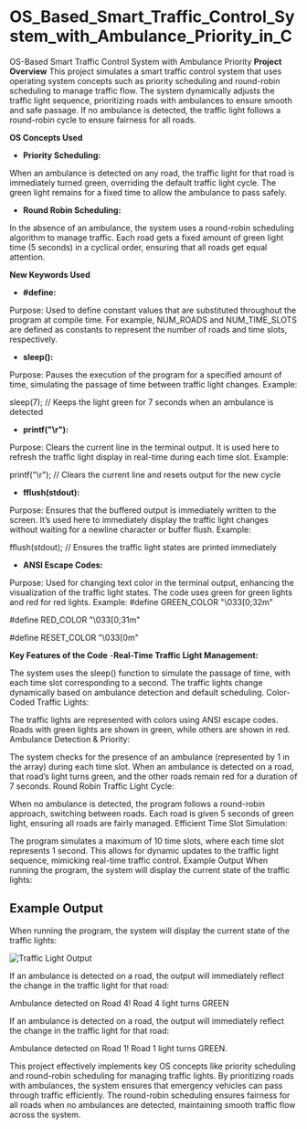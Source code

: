 # OS_Based_Smart_Traffic_Control_System_with_Ambulance_Priority_in_C
OS-Based Smart Traffic Control System with Ambulance Priority
**Project Overview**
This project simulates a smart traffic control system that uses operating system concepts such as priority scheduling and round-robin scheduling to manage traffic flow. The system dynamically adjusts the traffic light sequence, prioritizing roads with ambulances to ensure smooth and safe passage. If no ambulance is detected, the traffic light follows a round-robin cycle to ensure fairness for all roads.

**OS Concepts Used**
- **Priority Scheduling:**

When an ambulance is detected on any road, the traffic light for that road is immediately turned green, overriding the default traffic light cycle. The green light remains for a fixed time to allow the ambulance to pass safely.
- **Round Robin Scheduling:**

In the absence of an ambulance, the system uses a round-robin scheduling algorithm to manage traffic. Each road gets a fixed amount of green light time (5 seconds) in a cyclical order, ensuring that all roads get equal attention.

**New Keywords Used**
- **#define:**

Purpose: Used to define constant values that are substituted throughout the program at compile time. For example, NUM_ROADS and NUM_TIME_SLOTS are defined as constants to represent the number of roads and time slots, respectively.

- **sleep():**

Purpose: Pauses the execution of the program for a specified amount of time, simulating the passage of time between traffic light changes.
Example:

sleep(7);  // Keeps the light green for 7 seconds when an ambulance is detected
- **printf("\r"):**

Purpose: Clears the current line in the terminal output. It is used here to refresh the traffic light display in real-time during each time slot.
Example:

printf("\r");  // Clears the current line and resets output for the new cycle
- **fflush(stdout):**

Purpose: Ensures that the buffered output is immediately written to the screen. It’s used here to immediately display the traffic light changes without waiting for a newline character or buffer flush.
Example:

fflush(stdout);  // Ensures the traffic light states are printed immediately
- **ANSI Escape Codes:**

Purpose: Used for changing text color in the terminal output, enhancing the visualization of the traffic light states. The code uses green for green lights and red for red lights.
Example:
#define GREEN_COLOR "\033[0;32m"

#define RED_COLOR "\033[0;31m"

#define RESET_COLOR "\033[0m"

**Key Features of the Code**
-**Real-Time Traffic Light Management:**

The system uses the sleep() function to simulate the passage of time, with each time slot corresponding to a second. The traffic lights change dynamically based on ambulance detection and default scheduling.
Color-Coded Traffic Lights:

The traffic lights are represented with colors using ANSI escape codes. Roads with green lights are shown in green, while others are shown in red.
Ambulance Detection & Priority:

The system checks for the presence of an ambulance (represented by 1 in the array) during each time slot. When an ambulance is detected on a road, that road’s light turns green, and the other roads remain red for a duration of 7 seconds.
Round Robin Traffic Light Cycle:

When no ambulance is detected, the program follows a round-robin approach, switching between roads. Each road is given 5 seconds of green light, ensuring all roads are fairly managed.
Efficient Time Slot Simulation:

The program simulates a maximum of 10 time slots, where each time slot represents 1 second. This allows for dynamic updates to the traffic light sequence, mimicking real-time traffic control.
Example Output
When running the program, the system will display the current state of the traffic lights:

## Example Output

When running the program, the system will display the current state of the traffic lights:



![Traffic Light Output](traffic_light_output.png)

If an ambulance is detected on a road, the output will immediately reflect the change in the traffic light for that road:

Ambulance detected on Road 4! Road 4 light turns GREEN


If an ambulance is detected on a road, the output will immediately reflect the change in the traffic light for that road:

Ambulance detected on Road 1! Road 1 light turns GREEN.

This project effectively implements key OS concepts like priority scheduling and round-robin scheduling for managing traffic lights. By prioritizing roads with ambulances, the system ensures that emergency vehicles can pass through traffic efficiently. The round-robin scheduling ensures fairness for all roads when no ambulances are detected, maintaining smooth traffic flow across the system.
